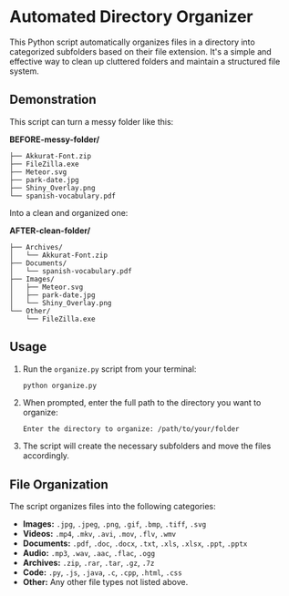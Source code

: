 # Automated Directory Organizer

This Python script automatically organizes files in a directory into categorized subfolders based on their file extension. It's a simple and effective way to clean up cluttered folders and maintain a structured file system.

## Demonstration

This script can turn a messy folder like this:

**BEFORE-messy-folder/**

```
├── Akkurat-Font.zip
├── FileZilla.exe
├── Meteor.svg
├── park-date.jpg
├── Shiny_Overlay.png
└── spanish-vocabulary.pdf
```

Into a clean and organized one:

**AFTER-clean-folder/**

```
├── Archives/
│   └── Akkurat-Font.zip
├── Documents/
│   └── spanish-vocabulary.pdf
├── Images/
│   ├── Meteor.svg
│   ├── park-date.jpg
│   └── Shiny_Overlay.png
└── Other/
    └── FileZilla.exe
```

## Usage

1.  Run the `organize.py` script from your terminal:
    ```bash
    python organize.py
    ```
2.  When prompted, enter the full path to the directory you want to organize:
    ```
    Enter the directory to organize: /path/to/your/folder
    ```
3.  The script will create the necessary subfolders and move the files accordingly.

## File Organization

The script organizes files into the following categories:

- **Images:** `.jpg`, `.jpeg`, `.png`, `.gif`, `.bmp`, `.tiff`, `.svg`
- **Videos:** `.mp4`, `.mkv`, `.avi`, `.mov`, `.flv`, `.wmv`
- **Documents:** `.pdf`, `.doc`, `.docx`, `.txt`, `.xls`, `.xlsx`, `.ppt`, `.pptx`
- **Audio:** `.mp3`, `.wav`, `.aac`, `.flac`, `.ogg`
- **Archives:** `.zip`, `.rar`, `.tar`, `.gz`, `.7z`
- **Code:** `.py`, `.js`, `.java`, `.c`, `.cpp`, `.html`, `.css`
- **Other:** Any other file types not listed above.
